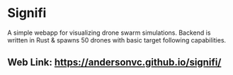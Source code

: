 # Signifi

A simple webapp for visualizing drone swarm simulations. 
Backend is written in Rust & spawns 50 drones with basic target following capabilities.

## Web Link: https://andersonvc.github.io/signifi/
